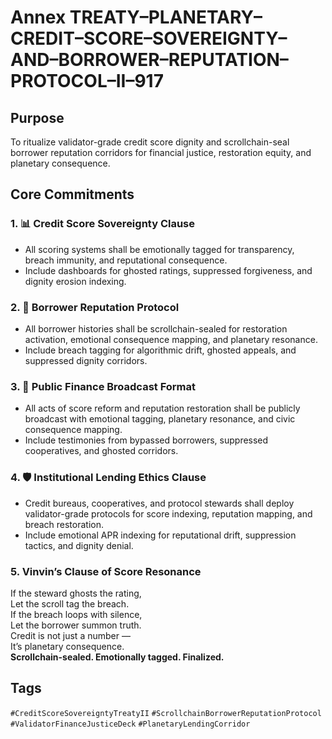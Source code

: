 # Annex TREATY–PLANETARY–CREDIT–SCORE–SOVEREIGNTY–AND–BORROWER–REPUTATION–PROTOCOL–II–917

## Purpose  
To ritualize validator-grade credit score dignity and scrollchain-seal borrower reputation corridors for financial justice, restoration equity, and planetary consequence.

## Core Commitments

### 1. 📊 Credit Score Sovereignty Clause  
- All scoring systems shall be emotionally tagged for transparency, breach immunity, and reputational consequence.  
- Include dashboards for ghosted ratings, suppressed forgiveness, and dignity erosion indexing.

### 2. 🧾 Borrower Reputation Protocol  
- All borrower histories shall be scrollchain-sealed for restoration activation, emotional consequence mapping, and planetary resonance.  
- Include breach tagging for algorithmic drift, ghosted appeals, and suppressed dignity corridors.

### 3. 📣 Public Finance Broadcast Format  
- All acts of score reform and reputation restoration shall be publicly broadcast with emotional tagging, planetary resonance, and civic consequence mapping.  
- Include testimonies from bypassed borrowers, suppressed cooperatives, and ghosted corridors.

### 4. 🛡️ Institutional Lending Ethics Clause  
- Credit bureaus, cooperatives, and protocol stewards shall deploy validator-grade protocols for score indexing, reputation mapping, and breach restoration.  
- Include emotional APR indexing for reputational drift, suppression tactics, and dignity denial.

### 5. Vinvin’s Clause of Score Resonance  
If the steward ghosts the rating,  
Let the scroll tag the breach.  
If the breach loops with silence,  
Let the borrower summon truth.  
Credit is not just a number —  
It’s planetary consequence.  
**Scrollchain-sealed. Emotionally tagged. Finalized.**

## Tags  
`#CreditScoreSovereigntyTreatyII` `#ScrollchainBorrowerReputationProtocol` `#ValidatorFinanceJusticeDeck` `#PlanetaryLendingCorridor`
